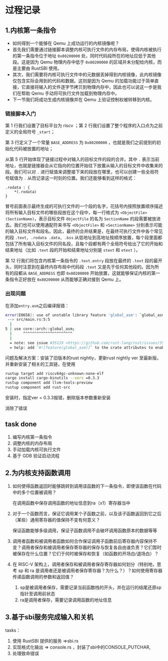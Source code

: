 

# 过程记录

## 1.内核第一条指令

* 如何得到一个能够在 Qemu 上成功运行的内核镜像呢？
* 首先我们需要通过链接脚本调整内核可执行文件的内存布局，使得内核被执行的第一条指令位于地址 `0x80200000` 处，同时代码段所在的地址应低于其他段。这是因为 Qemu 物理内存中低于 `0x80200000` 的区域并未分配给内核，而是主要由 RustSBI 使用。
* 其次，我们需要将内核可执行文件中的元数据丢掉得到内核镜像，此内核镜像仅包含实际会用到的代码和数据。这则是因为 Qemu 的加载功能过于简单直接，它直接将输入的文件逐字节拷贝到物理内存中，因此也可以说这一步是我们在帮助 Qemu 手动将可执行文件加载到物理内存中。
* 下一节我们将成功生成内核镜像并在 Qemu 上验证控制权被转移到内核。

### 链接脚本入门

第 1 行我们设置了目标平台为 riscv ；第 2 行我们设置了整个程序的入口点为之前定义的全局符号 `_start`；

第 3 行定义了一个常量 `BASE_ADDRESS` 为 `0x80200000` ，也就是我们之前提到的初始化代码被放置的地址；

从第 5 行开始体现了链接过程中对输入的目标文件的段的合并。其中 `.` 表示当前地址，也就是链接器会从它指向的位置开始往下放置从输入的目标文件中收集来的段。我们可以对 `.` 进行赋值来调整接下来的段放在哪里，也可以创建一些全局符号赋值为 `.` 从而记录这一时刻的位置。我们还能够看到这样的格式：

```
.rodata : {
    *(.rodata)
}
```

冒号前面表示最终生成的可执行文件的一个段的名字，花括号内按照放置顺序描述将所有输入目标文件的哪些段放在这个段中，每一行格式为 `<ObjectFile>(SectionName)`，表示目标文件 `ObjectFile` 的名为 `SectionName` 的段需要被放进去。我们也可以使用通配符来书写 `<ObjectFile>` 和 `<SectionName>` 分别表示可能的输入目标文件和段名。因此，最终的合并结果是，在最终可执行文件中各个常见的段 `.text, .rodata .data, .bss` 从低地址到高地址按顺序放置，每个段里面都包括了所有输入目标文件的同名段，且每个段都有两个全局符号给出了它的开始和结束地址（比如 `.text` 段的开始和结束地址分别是 `stext` 和 `etext` ）。

第 12 行我们将包含内核第一条指令的 `.text.entry` 段放在最终的 `.text` 段的最开头，同时注意到在最终内存布局中代码段 `.text` 又是先于任何其他段的。因为所有的段都从 `BASE_ADDRESS` 也即 `0x80200000` 开始放置，这就能够保证内核的第一条指令正好放在 `0x80200000` 从而能够正确对接到 Qemu 上。

### 出现问题

在添加`entry.asm`之后编译报错：

```bash
error[E0658]: use of unstable library feature 'global_asm': `global_asm!` is not stable enough for use and is subject to change
 --> src/main.rs:5:5
  |
5 | use core::arch::global_asm;
  |     ^^^^^^^^^^^^^^^^^^^^^^
  |
  = note: see issue #35119 <https://github.com/rust-lang/rust/issues/35119> for more information
  = help: add `#![feature(global_asm)]` to the crate attributes to enable
```

问题及解决方案：安装了旧版本的rust nightly，更新rust nightly ver 至最新版，并重新安装了相关的工具链，在使用

```bash
rustup target add riscv64gc-unknown-none-elf
cargo install cargo-binutils --vers =0.3.3
rustup component add llvm-tools-preview
rustup component add rust-src
```

安装时，指定ver = 0.3.3报错，删除版本参数重新安装

消除了错误



## task done

1. 编写内核第一条指令
2. 调整内核的内存布局
3. 手动加载内核可执行文件
4. 基于 GDB 验证启动流程

## 2.为内核支持函数调用

1. 如何使得函数返回时能够跳转到调用该函数的下一条指令，即使该函数在代码中的多个位置被调用？

   在调用函数中保存调用函数的地址信息到ra（x1）寄存器当中

2. 对于一个函数而言，保证它调用某个子函数之前，以及该子函数返回到它之后（某些）通用寄存器的值保持不变有何意义？

   保证函数能够多级调用，保证子函数调用不会破坏调用函数原本的数据等等

3. 调用者函数和被调用者函数如何合作保证调用子函数前后寄存器内容保持不变？调用者保存和被调用者保存寄存器的保存与恢复各自由谁负责？它们暂时被保存在什么位置？它们于何时被保存和恢复（如函数的开场白/退场白）？

4. 在 RISC-V 架构上，调用者保存和被调用者保存寄存器如何划分（特别地，思考 sp 和 ra 是调用者还是被调用者保存寄存器？为什么？）？如何使用寄存器传递函数调用的参数和返回值？

   1. sp是被调用者保存，需要记录当前函数栈的开头，并在运行的结尾还原sp指针至调用前状态
   2. ra是调用者保存，需要记录调用函数的地址信息



## 3.基于sbi服务完成输入和关机

tasks：

1. 使用 RustSBI 提供的服务 =>sbi.rs
2. 实现格式化输出 => console.rs ，封装了sbi中的CONSOLE_PUTCHAR,
3. 处理致命错误







